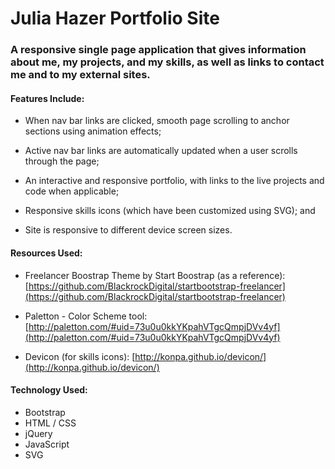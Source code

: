 # Julia Hazer Portfolio Site 

### A responsive single page application that gives information about me, my projects, and my skills, as well as links to contact me and to my external sites. 

#### Features Include:
* When nav bar links are clicked, smooth page scrolling to anchor sections using animation effects;

* Active nav bar links are automatically updated when a user scrolls through the page;
* An interactive and responsive portfolio, with links to the live projects and code when applicable;
* Responsive skills icons (which have been customized using SVG); and
* Site is responsive to different device screen sizes.

#### Resources Used:
* Freelancer Boostrap Theme by Start Boostrap (as a reference): [https://github.com/BlackrockDigital/startbootstrap-freelancer](https://github.com/BlackrockDigital/startbootstrap-freelancer)

* Paletton - Color Scheme tool: [http://paletton.com/#uid=73u0u0kkYKpahVTgcQmpjDVv4yf](http://paletton.com/#uid=73u0u0kkYKpahVTgcQmpjDVv4yf)

* Devicon (for skills icons): [http://konpa.github.io/devicon/](http://konpa.github.io/devicon/)

#### Technology Used:
* Bootstrap 
* HTML / CSS
* jQuery
* JavaScript
* SVG
